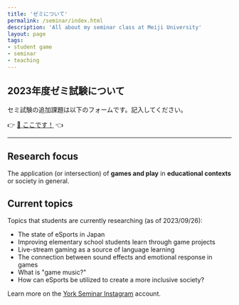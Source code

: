 ```yaml
---
title: 'ゼミについて' 
permalink: /seminar/index.html
description: 'All about my seminar class at Meiji University'
layout: page
tags:
- student game
- seminar
- teaching
---
```

## 2023年度ゼミ試験について

セミ試験の追加課題は以下のフォームです。記入してください。

👉 [📝 ここです！](https://forms.gle/Rb3pXGCbauWsTzbQ6) 👈

---

## Research focus
The application (or intersection) of **games and play** in **educational contexts** or society in general.

## Current topics 
Topics that students are currently researching (as of 2023/09/26):

* The state of eSports in Japan
* Improving elementary school students learn through game projects
* Live-stream gaming as a source of language learning
* The connection between sound effects and emotional response in games
* What is "game music?"
* How can eSports be utilized to create a more inclusive society?

Learn more on the [York Seminar Instagram](https://www.instagram.com/york_meiji/) account.